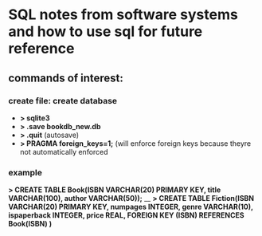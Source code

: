 # SQL notes from software systems and how to use sql for future reference
## commands of interest:
### create file: create database <name>
- **> sqlite3 <name>**
- **> .save bookdb_new.db**
- **> .quit** (autosave)
- **> PRAGMA foreign_keys=1;** (will enforce foreign keys because theyre not automatically enforced
### example
**> CREATE TABLE Book(ISBN VARCHAR(20) PRIMARY KEY, title VARCHAR(100), author 
VARCHAR(50));** __
**> CREATE TABLE Fiction(ISBN VARCHAR(20) PRIMARY KEY, numpages INTEGER, 
genre VARCHAR(10), ispaperback INTEGER, price REAL,
FOREIGN KEY (ISBN) REFERENCES Book(ISBN)
)**  

